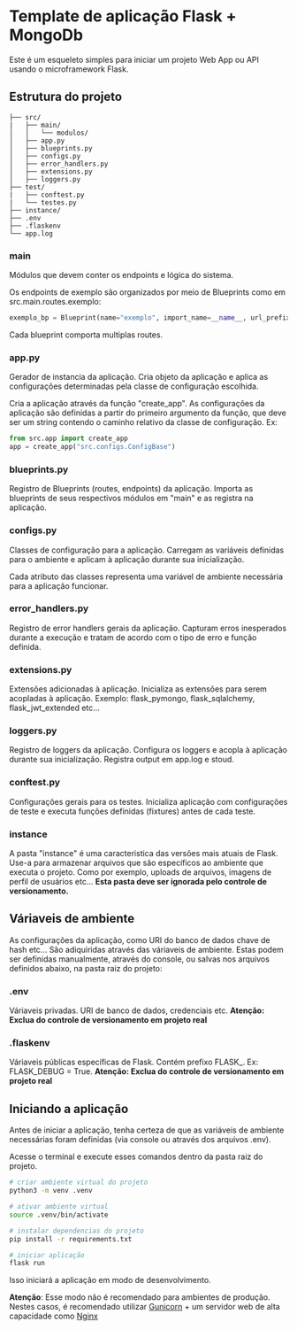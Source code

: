 # Template de aplicação Flask + MongoDb
Este é um esqueleto simples para iniciar um projeto Web App ou API usando o microframework Flask.

## Estrutura do projeto
```
├── src/
|   ├── main/
│   │   └── modulos/
│   ├── app.py
│   ├── blueprints.py
│   ├── configs.py
│   ├── error_handlers.py
│   ├── extensions.py
│   ├── loggers.py
├── test/
|   ├── conftest.py
|   └── testes.py
├── instance/
├── .env
├── .flaskenv
└── app.log
```

### main
Módulos que devem conter os endpoints e lógica do sistema.

Os endpoints de exemplo são organizados por meio de Blueprints como em src.main.routes.exemplo:
```python
exemplo_bp = Blueprint(name="exemplo", import_name=__name__, url_prefix=None)
```
Cada blueprint comporta multiplas routes.

### app.py
Gerador de instancia da aplicação. Cria objeto da aplicação e aplica as configurações determinadas pela classe de configuração escolhida.

Cria a aplicação através da função "create_app". As configurações da aplicação são definidas a partir do primeiro argumento da função, que deve ser um string contendo o caminho relativo da classe de configuração. Ex: 

```python
from src.app import create_app
app = create_app("src.configs.ConfigBase")
```

### blueprints.py
Registro de Blueprints (routes, endpoints) da aplicação. Importa as blueprints de seus respectivos módulos em "main" e as registra na aplicação.

### configs.py
Classes de configuração para a aplicação. Carregam as variáveis definidas para o ambiente e aplicam à aplicação durante sua inicialização.

Cada atributo das classes representa uma variável de ambiente necessária para a aplicação funcionar.

### error_handlers.py
Registro de error handlers gerais da aplicação. Capturam erros inesperados durante a execução e tratam de acordo com o tipo de erro e função definida.

### extensions.py
Extensões adicionadas à aplicação. Inicializa as extensões para serem acopladas à aplicação. Exemplo: flask_pymongo, flask_sqlalchemy, flask_jwt_extended etc...

### loggers.py
Registro de loggers da aplicação. Configura os loggers e acopla à aplicação durante sua inicialização. Registra output em app.log e stoud.

### conftest.py
Configurações gerais para os testes. Inicializa aplicação com configurações de teste e executa funções definidas (fixtures) antes de cada teste.

### instance
A pasta "instance" é uma caracteristica das versões mais atuais de Flask. Use-a para armazenar arquivos que são específicos ao ambiente que executa o projeto. Como por exemplo, uploads de arquivos, imagens de perfil de usuários etc...
**Esta pasta deve ser ignorada pelo controle de versionamento.**

## Váriaveis de ambiente
As configurações da aplicação, como URI do banco de dados chave de hash etc... São adiquiridas através das váriaveis de ambiente. Estas podem ser definidas manualmente, através do console, ou salvas nos arquivos definidos abaixo, na pasta raiz do projeto:
### .env
Váriaveis privadas. URI de banco de dados, credenciais etc. **Atenção: Exclua do controle de versionamento em projeto real**

### .flaskenv
Váriaveis públicas específicas de Flask. Contém prefixo FLASK_. Ex: FLASK_DEBUG = True. **Atenção: Exclua do controle de versionamento em projeto real**

## Iniciando a aplicação
Antes de iniciar a aplicação, tenha certeza de que as variáveis de ambiente necessárias foram definidas (via console ou através dos arquivos .env).

Acesse o terminal e execute esses comandos dentro da pasta raiz do projeto.
```bash
# criar ambiente virtual do projeto
python3 -m venv .venv

# ativar ambiente virtual
source .venv/bin/activate

# instalar dependencias do projeto
pip install -r requirements.txt

# iniciar aplicação
flask run
```
Isso iniciará a aplicação em modo de desenvolvimento.

**Atenção**: Esse modo não é recomendado para ambientes de produção. Nestes casos, é recomendado utilizar [Gunicorn](https://gunicorn.org/) + um servidor web de alta capacidade como [Nginx](https://www.nginx.com/)
